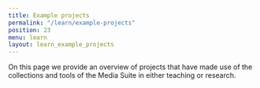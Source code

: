 ```yaml
---
title: Example projects
permalink: "/learn/example-projects"
position: 23
menu: learn
layout: learn_example_projects
---
```


On this page we provide an overview of projects that have made use of the collections and tools of the Media Suite in either teaching or research.